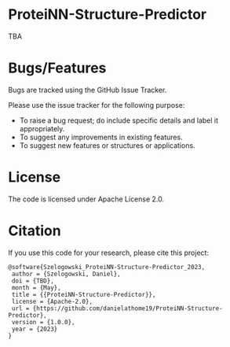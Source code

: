 # ProteiNN-Structure-Predictor
TBA

# Bugs/Features
Bugs are tracked using the GitHub Issue Tracker.

Please use the issue tracker for the following purpose:
  * To raise a bug request; do include specific details and label it appropriately.
  * To suggest any improvements in existing features.
  * To suggest new features or structures or applications.

# License
The code is licensed under Apache License 2.0.

# Citation
If you use this code for your research, please cite this project:
```
@software{Szelogowski_ProteiNN-Structure-Predictor_2023,
 author = {Szelogowski, Daniel},
 doi = {TBD},
 month = {May},
 title = {{ProteiNN-Structure-Predictor}},
 license = {Apache-2.0},
 url = {https://github.com/danielathome19/ProteiNN-Structure-Predictor},
 version = {1.0.0},
 year = {2023}
}
```

